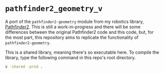 # `pathfinder2_geometry_v`
A port of the `pathfinder2-geometry` module from my robotics library,
[Pathfinder2](https://github.com/Wobblyyyy/Pathfinder2). This is still a
work-in-progress and there will be some differences between the original
Pathfinder2 code and this code, but, for the most part, this repository aims
to replicate the functionality of `pathfinder2-geometry`.

This is a shared library, meaning there's so executable here. To compile the
library, type the following command in this repo's root directory.
```bash
v -shared -prod .
```
